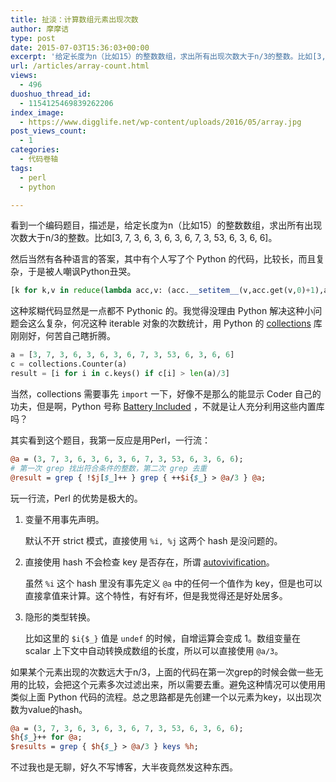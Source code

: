 ```yaml
---
title: 扯淡：计算数组元素出现次数
author: 摩摩诘
type: post
date: 2015-07-03T15:36:03+00:00
excerpt: '给定长度为n（比如15）的整数数组，求出所有出现次数大于n/3的整数。比如[3, 7, 3, 6, 3, 6, 3, 6, 7, 3, 53, 6, 3, 6, 6]。'
url: /articles/array-count.html
views:
  - 496
duoshuo_thread_id:
  - 1154125469839262206
index_image:
  - https://www.digglife.net/wp-content/uploads/2016/05/array.jpg
post_views_count:
  - 1
categories:
  - 代码卷轴
tags:
  - perl
  - python

---
```

看到一个编码题目，描述是，给定长度为n（比如15）的整数数组，求出所有出现次数大于n/3的整数。比如[3, 7, 3, 6, 3, 6, 3, 6, 7, 3, 53, 6, 3, 6, 6]。

然后当然有各种语言的答案，其中有个人写了个 Python 的代码，比较长，而且复杂，于是被人嘲讽Python丑哭。

<!--more-->

```python
[k for k,v in reduce(lambda acc,v: (acc.__setitem__(v,acc.get(v,0)+1),acc)[-1], l, dict()).items() if v>len(l)/3]
```

这种浆糊代码显然是一点都不 Pythonic 的。我觉得没理由 Python 解决这种小问题会这么复杂，何况这种 iterable 对象的次数统计，用 Python 的 <a href="https://docs.python.org/2/library/collections.html" target="_blank">collections</a> 库刚刚好，何苦自己瞎折腾。

```python
a = [3, 7, 3, 6, 3, 6, 3, 6, 7, 3, 53, 6, 3, 6, 6]
c = collections.Counter(a)
result = [i for i in c.keys() if c[i] > len(a)/3]
```

当然，collections 需要事先 `import` 一下，好像不是那么的能显示 Coder 自己的功夫，但是啊，Python 号称 <a href="https://www.digglife.net/articles/python-urllib.html" target="_blank">Battery Included</a> ，不就是让人充分利用这些内置库吗？

其实看到这个题目，我第一反应是用Perl，一行流：

```perl
@a = (3, 7, 3, 6, 3, 6, 3, 6, 7, 3, 53, 6, 3, 6, 6);
# 第一次 grep 找出符合条件的整数，第二次 grep 去重
@result = grep { !$j[$_]++ } grep { ++$i{$_} > @a/3 } @a;
```

玩一行流，Perl 的优势是极大的。

1. 变量不用事先声明。

    默认不开 strict 模式，直接使用 `%i, %j` 这两个 hash 是没问题的。

2. 直接使用 hash 不会检查 key 是否存在，所谓 <a href="https://en.wikipedia.org/wiki/Autovivification" target="_blank">autovivification</a>。

    虽然 `%i` 这个 hash 里没有事先定义 `@a` 中的任何一个值作为 key，但是也可以直接拿值来计算。这个特性，有好有坏，但是我觉得还是好处居多。

3. 隐形的类型转换。

    比如这里的 `$i{$_}` 值是 `undef` 的时候，自增运算会变成 1。数组变量在 scalar 上下文中自动转换成数组的长度，所以可以直接使用 `@a/3`。

如果某个元素出现的次数远大于n/3，上面的代码在第一次grep的时候会做一些无用的比较，会把这个元素多次过滤出来，所以需要去重。避免这种情况可以使用用类似上面 Python 代码的流程。总之思路都是先创建一个以元素为key，以出现次数为value的hash。

```perl
@a = (3, 7, 3, 6, 3, 6, 3, 6, 7, 3, 53, 6, 3, 6, 6);
$h{$_}++ for @a;
$results = grep { $h{$_} > @a/3 } keys %h;
```

不过我也是无聊，好久不写博客，大半夜竟然发这种东西。
